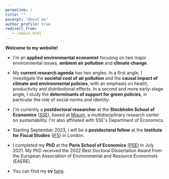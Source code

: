 ```yaml
---
permalink: /
title: ""
excerpt: "About me"
author_profile: true
redirect_from: 
   - /about.html
---
```


__Welcome to my website!__


* I'm an __applied environmental economist__ focusing on two major environmental issues, __ambient air pollution__ and __climate change__.

* My __current research agenda__ has two angles. In a first angle, I investigate the __societal cost of air pollution__ and the __causal impact of climate and environmental policies__, with an emphasis on health, productivity and distributional effects. In a second and more early-stage angle, I study the __determinants of support for green policies__, in particular the role of social norms and identity.
 
* I'm currently a __postdoctoral researcher__ at the __Stockholm School of Economics__ (<a href="https://www.hhs.se/en/research/departments/de/">SSE</a>), based at <a href="https://www.hhs.se/en/research/institutes/misum-startpage/">Misum</a>, a multidisciplinary research center on sustainability. I'm also affiliated with SSE's Department of Economics. 

* Starting September 2023, I will be a __postdoctoral fellow__ at the __Institute for Fiscal Studies__ (<a href="https://ifs.org.uk/">IFS</a>) in London. 

* I completed my __PhD__ at the __Paris School of Economics__ (<a href="https://www.parisschoolofeconomics.eu/en/">PSE</a>) in July 2021. My PhD received the 2022 Best Doctoral Dissertation Award from the European Association of Environmental and Resource Economists (EAERE).
 
* You can find my __cv__ <a href="http://marionleroutier.github.io/files/Leroutier_cv_EN.pdf">here</a>.

